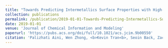 ```yaml
---
title: "Towards Predicting Intermetallics Surface Properties with High-Throughput DFT and Convolutional Neural Networks"
collection: publications
permalink: /publication/2019-01-01-Towards-Predicting-Intermetallics-Surface-Properties-with-High-Throughput-DFT-and-Convolutional-Neural-Networks
date: 2019-01-01
venue: 'Journal of Chemical Information and Modeling'
paperurl: 'https://pubs.acs.org/doi/full/10.1021/acs.jcim.9b00550'
citation: 'Palizhati Aini, Wen Zhong, <b>Kevin Tran<b>, Seoin Back, Zachary Ulissi, "Towards Predicting Intermetallics Surface Properties with High-Throughput DFT and Convolutional Neural Networks". Journal of Chemical Information and Modeling, 2019.'
---
```

